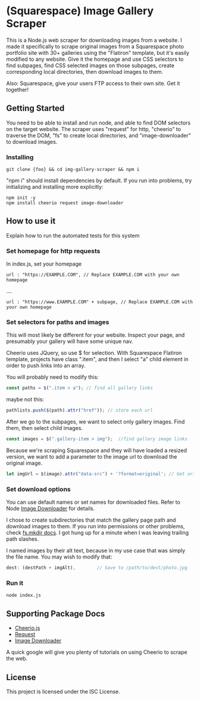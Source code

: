 # (Squarespace) Image Gallery Scraper

This is a Node.js web scraper for downloading images from a website. I made it specifically to scrape original images from a Squarespace photo portfolio site with 30+ galleries using the "Flatiron" template, but it's easily modified to any website. Give it the homepage and use CSS selectors to find subpages, find CSS selected images on those subpages, create corresponding local directories, then download images to them.

Also: Squarespace, give your users FTP access to their own site. Get it together!

## Getting Started

You need to be able to install and run node, and able to find DOM selectors on the target website. The scraper uses "request" for http, "cheerio" to traverse the DOM, "fs" to create local directories, and "image-downloader" to download images.

### Installing

```
git clone {foo} && cd img-gallery-scraper && npm i
```

"npm i" should install dependencies by default. If you run into problems, try initializing and installing more explicitly:

```
npm init -y
npm install cheerio request image-downloader
```

## How to use it

Explain how to run the automated tests for this system

### Set homepage for http requests

In index.js, set your homepage

```
url : "https://EXAMPLE.COM", // Replace EXAMPLE.COM with your own homepage
```
....
```
url : "https://www.EXAMPLE.COM" + subpage, // Replace EXAMPLE.COM with your own homepage
```

### Set selectors for paths and images

This will most likely be different for your website. Inspect your page, and presumably your gallery will have some unique nav. 

Cheerio uses JQuery, so use $ for selection. With Squarespace Flatiron template, projects have class ".item", and then I select "a" child element in order to push links into an array.

You will probably need to modify this:

```js
const paths = $(".item > a"); // find all gallery links
```

maybe not this:

```js
pathlists.push($(path).attr("href")); // store each url
````

After we go to the subpages, we want to select only gallery images. Find them, then select child images.

```js
const images = $(".gallery-item > img");  //find gallery image links
````

Because we're scraping Squarespace and they will have loaded a resized version, we want to add a parameter to the image url to download the original image.

```js
let imgUrl = $(image).attr("data-src") + '?format=original'; // Get original, unresized img
````

### Set download options

You can use default names or set names for downloaded files. Refer to Node [Image Downloader](https://www.npmjs.com/package/image-downloader) for details. 

I chose to create subdirectories that match the gallery page path and download images to them. If you run into permissions or other problems, check [fs.mkdir docs](https://nodejs.org/api/fs.html#fs_fs_mkdir_path_options_callback). I got hung up for a minute when I was leaving trailing path slashes.

I named images by their alt text, because in my use case that was simply the file name. You may wish to modify that:

```js
dest: (destPath + imgAlt),        // Save to /path/to/dest/photo.jpg
````

### Run it

`node index.js`

## Supporting Package Docs

 * [Cheerio.js](https://cheerio.js.org/)
 * [Request](https://www.npmjs.com/package/request)
 * [Image Downloader](https://www.npmjs.com/package/image-downloader)

 A quick google will give you plenty of tutorials on using Cheerio to scrape the web.

## License

This project is licensed under the ISC License.
